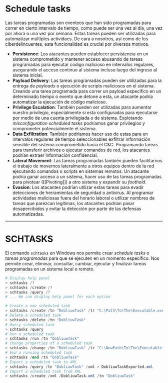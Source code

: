 # Schedule tasks

Las tareas programadas son eventeos que han sido programadas para correr en cierto intervalo de tiempo, como puede ser una vez al día, una vez por ahora o una vez por semana. Estas tareas pueden ser utilizadas para automatizar múltiples actividaes. De cara a nosotros, así como de los ciberdelincuentes, esta funcionalidad es crucial por diversos motivos.

- **Persistence**: Los atacantes pueden establecer persistencia en un sistema comprometido y mantener acceso abusando de tareas programadas para ejecutar código malicioso en intervalos regulares, asegurando el acceso continuo al sistema incluso luego del ingreso al sistema inicial.
- **Payload Delivery**: Las tareas programadas pueden ser utilizadas para la entrega de *payloads* o ejecución de scripts maliciosos en el sistema. Creando una tarea programada para correr un payload específico en un determinado tiempo o evento que detone a esta, un atacante podría automatizar la ejecución de código malicioso.
- **Privilege Escalation**: También pueden ser utilizadas para aumentar nuestro privilegio, especialmente si esta configuradas para ejecutarse por medio de una cuenta privilegiada o de sistema. Explotando *misconfiguration scheduled tasks* podríamos ganar privilegios y comprometer potencialmente el sistema.
- **Data Exfiltration**: También podríamos hacer uso de estas para en intervalos regulares de tiempo seleccionables exfiltrar información sensible del sistema comprometido hacia el C&C. Programando tareas para transferir archivos o ejecutar comandos de red, los atacantes podrían extraer información confidencial.
- **Lateral Movement**: Las tareas programadas también pueden facilitarnos el trabajo de movernos lateralmente a otros equipos dentro de la red ejecutando comandos o scripts en sistemas remotos. Un atacante podría ganar acceso a un sistema, hacer uso de las tareas programadas para pivotear ([[Pivoting]]) a otro sistema y expandir su *foothold*. 
- **Evasion**: Los atacantes podrían utilizar estas tareas para evadir detecciones de herramientas de seguridad o antivirus. Al programar actividades maliciosas fuera del horario laboral o utilizar nombres de tareas que parezcan legítimas, los atacantes podrían pasar desapercibidos y evitar la detección por parte de las defensas automatizadas.

----
# SCHTASKS

El comando `schtasks` en Windows nos permite crear *schedule tasks* o *tareas programadas* para que se ejecuten en un momento específico. Nos permite crear, eliminar, consultar, cambiar, ejecutar y finalizar tareas programadas en un sistema local o remoto.

```powershell
# Display help panel
> schtasks /?
> schtasks /create /?
> schtasks /query /?
# ... We can display help panel for each option

# Create a new scheduled task
> schtasks /create /tn "DobliuwTask" /tr "C:\Path\To\The\Executable.exe" /sc daily /st 09:00
# Delete a scheduled task
> schtasks /delete /tn "DobliuwTask"
# Query scheduled task
> schtasks /query
# Run a scheduled task
> schtasks /run /tn "DobliuwTask"
# Change properties of a scheduled task
> schtasks /change /tn "DobliuwTask" /tr "C:\NewPath\To\The\Executable.exe" /sc weekly
# End a running scheduled task
> schtasks /end /tn "DobliuwTask"
# Export a scheduled task to XML
> schtasks /query /tn "DobliuwTask" /xml > DobliuwTaskExported.xml
# Import a scheduled task from XML
> schtasks /create /xml /DobliuwTask.xml /tn "DobliuwTask"
```